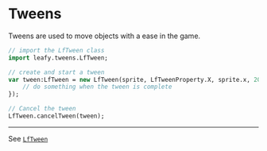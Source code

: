 # Tweens

Tweens are used to move objects with a ease in the game.

```haxe
// import the LfTween class
import leafy.tweens.LfTween;

// create and start a tween 
var tween:LfTween = new LfTween(sprite, LfTweenProperty.X, sprite.x, 200, 3, LfTweenEase.ELASTIC_IN_OUT, function () {
    // do something when the tween is complete
});

// Cancel the tween
LfTween.cancelTween(tween);
```

--------

See [``LfTween``](https://github.com/Slushi-Github/leafyEngine/blob/main/leafy/tweens/LfTween.hx)
